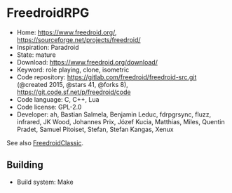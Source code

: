 # FreedroidRPG

- Home: https://www.freedroid.org/, https://sourceforge.net/projects/freedroid/
- Inspiration: Paradroid
- State: mature
- Download: https://www.freedroid.org/download/
- Keyword: role playing, clone, isometric
- Code repository: https://gitlab.com/freedroid/freedroid-src.git (@created 2015, @stars 41, @forks 8), https://git.code.sf.net/p/freedroid/code
- Code language: C, C++, Lua
- Code license: GPL-2.0
- Developer: ah, Bastian Salmela, Benjamin Leduc, fdrpgrsync, fluzz, infrared, JK Wood, Johannes Prix, Józef Kucia, Matthias, Miles, Quentin Pradet, Samuel Pitoiset, Stefan, Stefan Kangas, Xenux

See also [FreedroidClassic](https://sourceforge.net/projects/freedroid/files/freedroidClassic/).

## Building

- Build system: Make
